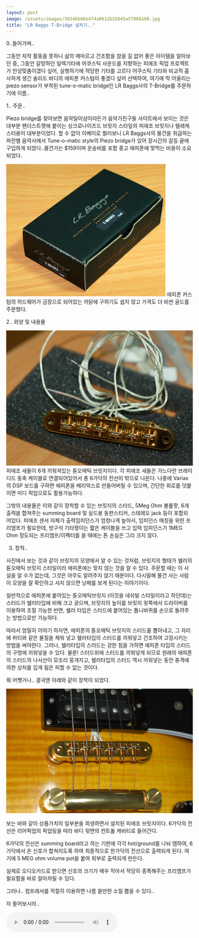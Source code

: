```yaml
---
layout: post
image: /assets/images/5034bb66e474a8612b35645a57066100.jpg
title: "LR Baggs T-Bridge 설치기.."
---
```


0..들어가며..

그동안 자작 활동을 못하니 삶의 매마르고 건조함을 참을 길 없어 좋은 아이템을 알아보던 중, 그동안 갈망하던 일렉기타에 어쿠스틱 사운드를 지향하는 피에조 픽업 프로젝트가 안성맞춤이겠다 싶어, 실행하기에 적당한 기타를 고르다 어쿠스틱 기타와 비교적 흡사하게 생긴 솔리드 바디의 에피폰 커스텀이 좋겠다 싶어 선택하여, 여기에 딱 어울리는 piezo sensor가 부착된 tune-o-matic bridge인 LR Baggs사의 T-Bridge를 주문하기에 이름..

1.. 주문..

Piezo bridge를 찾아보면 음악일이삼이라든가 음악가친구들 사이트에서 보이는 것은 대부분 펜더스트랫에 붙이는 싱크로나이즈드 브릿지 스타일의 피에조 브릿지나 텔레케스터용이 대부분이었다. 할 수 없이 이베이로 찔러보니 LR Baggs사의 물건을 취급하는 파란별 음악사에서 Tune-o-matic style의 Piezo bridge가 있어 장시간의 갈등 끝에 구입하게 되었다..물건가는 $159이며 운송비를 포함 중고 에피폰에 맞먹는 비용이 소요되었다.

![image](/assets/images/5034bb66e474a8612b35645a57066100.jpg)
에피폰 커스텀의 하드웨어가 금장으로 되어있는 까닭에 구하기도 쉽지 않고 가격도 더 비싼 골드를 주문했다.

2.. 외양 및 내용물

![image](/assets/images/428b0744564f58429096184a2a24365a.jpg)
피에조 새들이 6개 끼워져있는 튠오매틱 브릿지이다. 각 피에조 새들은 가느다란 브레이디드 동축 케이블로 연결되어있어서 총 6가닥의 전선이 밖으로 나온다. 나중에 Variax의 DSP 보드를 구하면 에피폰을 베리악스로 만들어버릴 수 있으며, 간단한 회로를 덧붙이면 미디 픽업으로도 활용가능하다.

그밖의 내용물은 이와 같이 장착할 수 있는 브릿지의 스터드, 5Meg Ohm 볼륨팟, 6개 출력을 합쳐주는 summing board 및 실드용 동판스티커, 스테레오 jack 등이 포함되어있다. 피에조 센서 자체가 출력임피던스가 엄청나게 높아서, 임피던스 매칭을 위한 프리앰프가 필요한데, 방구석 기타쟁이는 짧은 케이블을 쓰고 입력 임피던스가 1MEG Ohm 정도되는 프리앰프/이펙터를 쓸 때에는 톤 손실은 그리 크지 않다.

3. 장착..

사진에서 보는 것과 같이 브릿지의 모양에서 알 수 있는 것처럼, 브릿지의 형태가 쉘러의 튠오매틱 브릿지 스타일이라 에피폰에는 맞지 않는 것을 알 수 있다. 주문할 때는 이 사실을 알 수가 없는데, 그것은 아무도 알려주지 않기 때문이다. 다시말해 물건 사는 사람이 모양을 잘 확인하고 사지 않으면 낭패를 보게 된다는 이야기이다.

일반적으로 에피폰에 붙어있는 튠오매틱브릿지 (이것을 네쉬빌 스타일이라고 하던데)는 스터드가 쉘러타입에 비해 크고 굵으며, 브릿지의 높이를 브릿지 윗쪽에서 드라이버를 이용하여 조절 가능한 반면, 쉘러 타입은 스터드에 붙어있는 톱니바퀴를 손으로 돌려주는 방법으로만 가능하다.

따라서 엄밀히 이야기 하자면, 에피폰의 튠오매틱 브릿지의 스터드를 뽑아내고, 그 자리에 퍼티와 같은 물질을 채워 넣고 쉘러타입의 스터드를 끼워넣고 건조하여 고정시키는 방법을 써야한다. 그러나, 쉘러타입의 스터드는 강한 힘을 가하면 에피폰 타입의 스터드의 구멍에 끼워넣을 수 있다. 물론! 스터드위에 스터드를 끼워넣게 되므로 원래의 에피폰의 스터드의 나사산이 모조리 뭉개지고, 쉘러타입의 스터드 역시 끼워넣는 동안 충격에 의한 상처를 입게 됨은 피할 수 없는 것이다.

뭐 어쨋거나.. 결국엔 아래와 같이 장착이 되었다.

![image](/assets/images/c625e0fd1aec6f439d38701973123c8f.jpg)

보는 바와 같이 상품가치의 일부분을 희생하면서 설치된 피에조 브릿지이다. 6가닥의 전선은 리어픽업의 픽업링을 따라 바디 뒷면의 컨트롤 캐비티로 들어간다.

6가닥의 전선은 summing board라고 하는 기판에 각각 hot/ground를 나눠 땜하여, 6가닥에서 온 신호가 합쳐지도록 하여 최종적으로 한가닥의 전선으로 출력되게 된다. 여기에 5 MEG ohm volume pot을 붙여 외부로 출력되게 만든다.

실제로 오디오카드로 받으면 신호의 크기가 매우 작아서 적당히 증폭해주는 프리앰프가 필요함을 바로 알아차릴 수 있다. 

그러나.. 컴프레서를 적절히 이용하면 나름 쓸만한 소릴 뽑을 수 있다..

자 들어보시라..

<audio src="/assets/images/5727abd4fb9f3571d6f2a68a474477ae.mp3" controls preload></audio>




